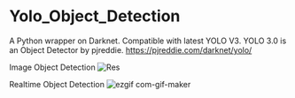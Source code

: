 # Yolo_Object_Detection

A Python wrapper on Darknet. Compatible with latest YOLO V3. YOLO 3.0 is an Object Detector by pjreddie.
https://pjreddie.com/darknet/yolo/

Image Object Detection
![Res](https://user-images.githubusercontent.com/87161901/131425544-c1cb1a54-31a0-4b36-b878-6ed998c44df6.png)

Realtime Object Detection
![ezgif com-gif-maker](https://user-images.githubusercontent.com/87161901/131425595-1bfa2a50-7634-4a33-a91b-f33be938737c.gif)

